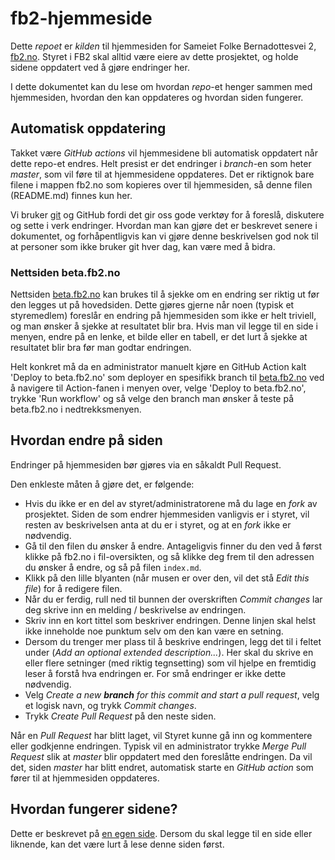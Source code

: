 # fb2-hjemmeside

Dette *repoet* er *kilden* til hjemmesiden for Sameiet Folke Bernadottesvei 2, [fb2.no](fb2.no/). Styret i FB2 skal alltid være eiere av dette prosjektet, og holde sidene oppdatert ved å gjøre endringer her.

I dette dokumentet kan du lese om hvordan *repo*-et henger sammen med hjemmesiden, hvordan den kan oppdateres og hvordan siden fungerer.

## Automatisk oppdatering

Takket være *GitHub actions* vil hjemmesidene bli automatisk oppdatert når dette repo-et endres. Helt presist er det endringer i *branch*-en som heter *master*, som vil føre til at hjemmesidene oppdateres. Det er riktignok bare filene i mappen fb2.no som kopieres over til hjemmesiden, så denne filen (README.md) finnes kun her.

Vi bruker [git](https://git-scm.com/) og GitHub fordi det gir oss gode verktøy for å foreslå, diskutere og sette i verk endringer. Hvordan man kan gjøre det er beskrevet senere i dokumentet, og forhåpentligvis kan vi gjøre denne beskrivelsen god nok til at personer som ikke bruker git hver dag, kan være med å bidra.

### Nettsiden beta.fb2.no

Nettsiden [beta.fb2.no](beta.fb2.no/) kan brukes til å sjekke om en endring ser riktig ut før den legges ut på hovedsiden. Dette gjøres gjerne når noen (typisk et styremedlem) foreslår en endring på hjemmesiden som ikke er helt triviell, og man ønsker å sjekke at resultatet blir bra. Hvis man vil legge til en side i menyen, endre på en lenke, et bilde eller en tabell, er det lurt å sjekke at resultatet blir bra før man godtar endringen.

Helt konkret må da en administrator manuelt kjøre en GitHub Action kalt 'Deploy to beta.fb2.no' som deployer en spesifikk branch til [beta.fb2.no](beta.fb2.no) ved å navigere til Action-fanen i menyen over, velge 'Deploy to beta.fb2.no', trykke 'Run workflow' og så velge den branch man ønsker å teste på beta.fb2.no i nedtrekksmenyen.

## Hvordan endre på siden

Endringer på hjemmesiden bør gjøres via en såkaldt Pull Request.

Den enkleste måten å gjøre det, er følgende:

* Hvis du ikke er en del av styret/administratorene må du lage en *fork* av prosjektet. Siden de som endrer hjemmesiden vanligvis er i styret, vil resten av beskrivelsen anta at du er i styret, og at en *fork* ikke er nødvendig.
* Gå til den filen du ønsker å endre. Antageligvis finner du den ved å først klikke på fb2.no i fil-oversikten, og så klikke deg frem til den adressen du ønsker å endre, og så på filen `index.md`.
* Klikk på den lille blyanten (når musen er over den, vil det stå *Edit this file*) for å redigere filen.
* Når du er ferdig, rull ned til bunnen der overskriften *Commit changes* lar deg skrive inn en melding / beskrivelse av endringen.
* Skriv inn en kort tittel som beskriver endringen. Denne linjen skal helst ikke inneholde noe punktum selv om den kan være en setning.
* Dersom du trenger mer plass til å beskrive endringen, legg det til i feltet under (*Add an optional extended description...*). Her skal du skrive en eller flere setninger (med riktig tegnsetting) som vil hjelpe en fremtidig leser å forstå hva endringen er. For små endringer er ikke dette nødvendig.
* Velg *Create a new **branch** for this commit and start a pull request*, velg et logisk navn, og trykk *Commit changes*.
* Trykk *Create Pull Request* på den neste siden.

Når en *Pull Request* har blitt laget, vil Styret kunne gå inn og kommentere eller godkjenne endringen. Typisk vil en administrator trykke *Merge Pull Request* slik at *master* blir oppdatert med den foreslåtte endringen. Da vil det, siden *master* har blitt endret, automatisk starte en *GitHub action* som fører til at hjemmesiden oppdateres.

## Hvordan fungerer sidene?
Dette er beskrevet på [en egen side](https://fb2.no/om-nettstedet/). Dersom du skal legge til en side eller liknende, kan det være lurt å lese denne siden først.